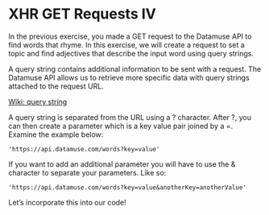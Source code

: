 # XHR GET Requests IV

In the previous exercise, you made a GET request to the Datamuse API to find words that rhyme. In this exercise, we will create a request to set a topic and find adjectives that describe the input word using query strings.

A query string contains additional information to be sent with a request. The Datamuse API allows us to retrieve more specific data with query strings attached to the request URL.

[Wiki: query string](https://en.wikipedia.org/wiki/Query_string)

A query string is separated from the URL using a ? character. After ?, you can then create a parameter which is a key value pair joined by a =. Examine the example below:

```
'https://api.datamuse.com/words?key=value'
```

If you want to add an additional parameter you will have to use the & character to separate your parameters. Like so:

```
'https://api.datamuse.com/words?key=value&anotherKey=anotherValue'
```
 
Let’s incorporate this into our code!